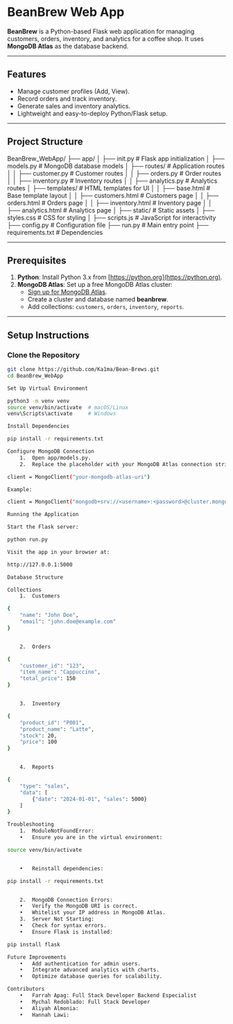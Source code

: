 # BeanBrew Web App

**BeanBrew** is a Python-based Flask web application for managing customers, orders, inventory, and analytics for a coffee shop. It uses **MongoDB Atlas** as the database backend.

---

## Features

- Manage customer profiles (Add, View).
- Record orders and track inventory.
- Generate sales and inventory analytics.
- Lightweight and easy-to-deploy Python/Flask setup.

---

## Project Structure

BeanBrew_WebApp/
├── app/
│   ├── init.py          # Flask app initialization
│   ├── models.py            # MongoDB database models
│   ├── routes/              # Application routes
│   │   ├── customer.py      # Customer routes
│   │   ├── orders.py        # Order routes
│   │   ├── inventory.py     # Inventory routes
│   │   ├── analytics.py     # Analytics routes
│   ├── templates/           # HTML templates for UI
│   │   ├── base.html        # Base template layout
│   │   ├── customers.html   # Customers page
│   │   ├── orders.html      # Orders page
│   │   ├── inventory.html   # Inventory page
│   │   ├── analytics.html   # Analytics page
│   ├── static/              # Static assets
│       ├── styles.css       # CSS for styling
│       ├── scripts.js       # JavaScript for interactivity
├── config.py                # Configuration file
├── run.py                   # Main entry point
├── requirements.txt         # Dependencies

---

## Prerequisites

1. **Python**: Install Python 3.x from [https://python.org](https://python.org).
2. **MongoDB Atlas**: Set up a free MongoDB Atlas cluster:
   - [Sign up for MongoDB Atlas](https://www.mongodb.com/cloud/atlas).
   - Create a cluster and database named **beanbrew**.
   - Add collections: `customers`, `orders`, `inventory`, `reports`.

---

## Setup Instructions

### Clone the Repository
```bash
git clone https://github.com/Ka1ma/Bean-Brews.git
cd BeanBrew_WebApp

Set Up Virtual Environment

python3 -m venv venv
source venv/bin/activate  # macOS/Linux
venv\Scripts\activate     # Windows

Install Dependencies

pip install -r requirements.txt

Configure MongoDB Connection
	1.	Open app/models.py.
	2.	Replace the placeholder with your MongoDB Atlas connection string:

client = MongoClient("your-mongodb-atlas-uri")

Example:

client = MongoClient("mongodb+srv://<username>:<password>@cluster.mongodb.net/beanbrew")

Running the Application

Start the Flask server:

python run.py

Visit the app in your browser at:

http://127.0.0.1:5000

Database Structure

Collections
	1.	Customers

{
    "name": "John Doe",
    "email": "john.doe@example.com"
}


	2.	Orders

{
    "customer_id": "123",
    "item_name": "Cappuccino",
    "total_price": 150
}


	3.	Inventory

{
    "product_id": "P001",
    "product_name": "Latte",
    "stock": 20,
    "price": 100
}


	4.	Reports

{
    "type": "sales",
    "data": [
        {"date": "2024-01-01", "sales": 5000}
    ]
}

Troubleshooting
	1.	ModuleNotFoundError:
	•	Ensure you are in the virtual environment:

source venv/bin/activate


	•	Reinstall dependencies:

pip install -r requirements.txt


	2.	MongoDB Connection Errors:
	•	Verify the MongoDB URI is correct.
	•	Whitelist your IP address in MongoDB Atlas.
	3.	Server Not Starting:
	•	Check for syntax errors.
	•	Ensure Flask is installed:

pip install flask

Future Improvements
	•	Add authentication for admin users.
	•	Integrate advanced analytics with charts.
	•	Optimize database queries for scalability.

Contributors
	•	Farrah Apag: Full Stack Developer Backend Especialist 
	•	Mychal Redoblado: Full Stack Developer
    •	Aliyah Almonia:
    •	Hannah Lawi: 